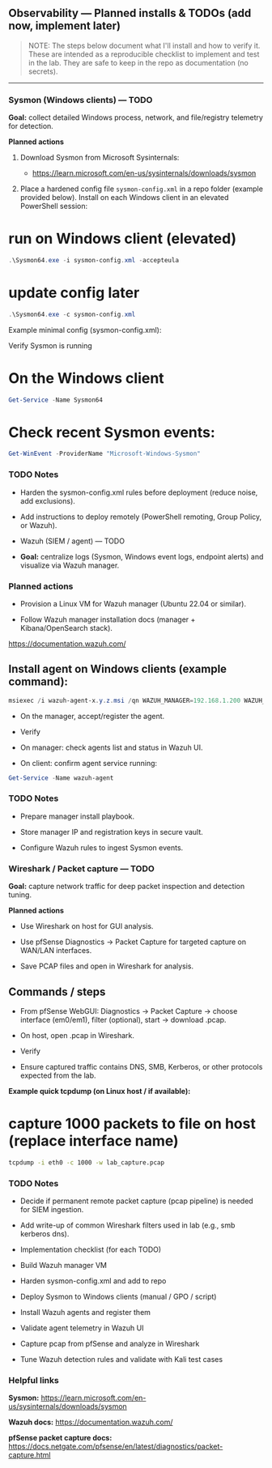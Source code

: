 ## Observability — Planned installs & TODOs (add now, implement later)

> NOTE: The steps below document what I'll install and how to verify it. These are intended as a reproducible checklist to implement and test in the lab. They are safe to keep in the repo as documentation (no secrets).

---

### Sysmon (Windows clients) — TODO
**Goal:** collect detailed Windows process, network, and file/registry telemetry for detection.

**Planned actions**
1. Download Sysmon from Microsoft Sysinternals:
   - https://learn.microsoft.com/en-us/sysinternals/downloads/sysmon

2. Place a hardened config file `sysmon-config.xml` in a repo folder (example provided below). Install on each Windows client in an elevated PowerShell session:

# run on Windows client (elevated)

```powershell
.\Sysmon64.exe -i sysmon-config.xml -accepteula
```
# update config later

```powershell
.\Sysmon64.exe -c sysmon-config.xml
```

Example minimal config (sysmon-config.xml):
<Sysmon schemaversion="4.50">
  <EventFiltering>
    <ProcessCreate onmatch="include" />
    <NetworkConnect onmatch="include" />
    <ImageLoad onmatch="include" />
    <FileCreateTime onmatch="exclude" />
  </EventFiltering>
</Sysmon>

Verify Sysmon is running

# On the Windows client

```powershell
Get-Service -Name Sysmon64
```
# Check recent Sysmon events:

```powershell
Get-WinEvent -ProviderName "Microsoft-Windows-Sysmon"
```

### TODO Notes

* Harden the sysmon-config.xml rules before deployment (reduce noise, add exclusions).

* Add instructions to deploy remotely (PowerShell remoting, Group Policy, or Wazuh).

* Wazuh (SIEM / agent) — TODO

* **Goal:** centralize logs (Sysmon, Windows event logs, endpoint alerts) and visualize via Wazuh manager.

### Planned actions

* Provision a Linux VM for Wazuh manager (Ubuntu 22.04 or similar).

* Follow Wazuh manager installation docs (manager + Kibana/OpenSearch stack).

https://documentation.wazuh.com/

## Install agent on Windows clients (example command):

```powershell
msiexec /i wazuh-agent-x.y.z.msi /qn WAZUH_MANAGER=192.168.1.200 WAZUH_AGENT_NAME=win10-client
```
* On the manager, accept/register the agent.

* Verify

* On manager: check agents list and status in Wazuh UI.

* On client: confirm agent service running:

```powershell
Get-Service -Name wazuh-agent
```
### TODO Notes

* Prepare manager install playbook.

* Store manager IP and registration keys in secure vault.

* Configure Wazuh rules to ingest Sysmon events.

### Wireshark / Packet capture — TODO

**Goal:** capture network traffic for deep packet inspection and detection tuning.

**Planned actions**

* Use Wireshark on host for GUI analysis.

* Use pfSense Diagnostics → Packet Capture for targeted capture on WAN/LAN interfaces.

* Save PCAP files and open in Wireshark for analysis.

## Commands / steps

* From pfSense WebGUI: Diagnostics → Packet Capture → choose interface (em0/em1), filter (optional), start → download .pcap.

* On host, open .pcap in Wireshark.

* Verify

* Ensure captured traffic contains DNS, SMB, Kerberos, or other protocols expected from the lab.

**Example quick tcpdump (on Linux host / if available):**
# capture 1000 packets to file on host (replace interface name)

```bash
tcpdump -i eth0 -c 1000 -w lab_capture.pcap
```

### TODO Notes

* Decide if permanent remote packet capture (pcap pipeline) is needed for SIEM ingestion.

* Add write-up of common Wireshark filters used in lab (e.g., smb kerberos dns).

* Implementation checklist (for each TODO)

* Build Wazuh manager VM

* Harden sysmon-config.xml and add to repo

* Deploy Sysmon to Windows clients (manual / GPO / script)

* Install Wazuh agents and register them

* Validate agent telemetry in Wazuh UI

* Capture pcap from pfSense and analyze in Wireshark

* Tune Wazuh detection rules and validate with Kali test cases

### Helpful links

**Sysmon:** https://learn.microsoft.com/en-us/sysinternals/downloads/sysmon

**Wazuh docs:** https://documentation.wazuh.com/

**pfSense packet capture docs:** https://docs.netgate.com/pfsense/en/latest/diagnostics/packet-capture.html
